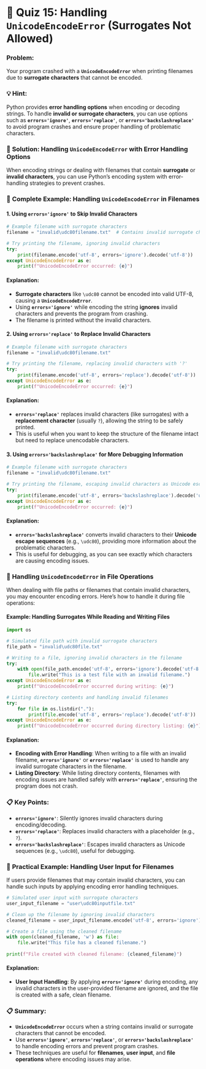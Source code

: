 # 📝 **Quiz 15: Handling `UnicodeEncodeError` (Surrogates Not Allowed)**

### Problem:
Your program crashed with a **`UnicodeEncodeError`** when printing filenames due to **surrogate characters** that cannot be encoded.

### 💡 **Hint**:
Python provides **error handling options** when encoding or decoding strings. To handle **invalid or surrogate characters**, you can use options such as **`errors='ignore'`**, **`errors='replace'`**, or **`errors='backslashreplace'`** to avoid program crashes and ensure proper handling of problematic characters.

### 🔧 **Solution: Handling `UnicodeEncodeError` with Error Handling Options**

When encoding strings or dealing with filenames that contain **surrogate** or **invalid characters**, you can use Python’s encoding system with error-handling strategies to prevent crashes.

### 📂 **Complete Example: Handling `UnicodeEncodeError` in Filenames**

#### **1. Using `errors='ignore'` to Skip Invalid Characters**

```python
# Example filename with surrogate characters
filename = "invalid\udc80filename.txt"  # Contains invalid surrogate characters

# Try printing the filename, ignoring invalid characters
try:
    print(filename.encode('utf-8', errors='ignore').decode('utf-8'))
except UnicodeEncodeError as e:
    print(f"UnicodeEncodeError occurred: {e}")
```

#### **Explanation**:
- **Surrogate characters** like `\udc80` cannot be encoded into valid UTF-8, causing a **`UnicodeEncodeError`**.
- Using **`errors='ignore'`** while encoding the string **ignores** invalid characters and prevents the program from crashing.
- The filename is printed without the invalid characters.

#### **2. Using `errors='replace'` to Replace Invalid Characters**

```python
# Example filename with surrogate characters
filename = "invalid\udc80filename.txt"

# Try printing the filename, replacing invalid characters with '?'
try:
    print(filename.encode('utf-8', errors='replace').decode('utf-8'))
except UnicodeEncodeError as e:
    print(f"UnicodeEncodeError occurred: {e}")
```

#### **Explanation**:
- **`errors='replace'`** replaces invalid characters (like surrogates) with a **replacement character** (usually `?`), allowing the string to be safely printed.
- This is useful when you want to keep the structure of the filename intact but need to replace unencodable characters.

#### **3. Using `errors='backslashreplace'` for More Debugging Information**

```python
# Example filename with surrogate characters
filename = "invalid\udc80filename.txt"

# Try printing the filename, escaping invalid characters as Unicode escapes
try:
    print(filename.encode('utf-8', errors='backslashreplace').decode('utf-8'))
except UnicodeEncodeError as e:
    print(f"UnicodeEncodeError occurred: {e}")
```

#### **Explanation**:
- **`errors='backslashreplace'`** converts invalid characters to their **Unicode escape sequences** (e.g., `\udc80`), providing more information about the problematic characters.
- This is useful for debugging, as you can see exactly which characters are causing encoding issues.

### 📂 **Handling `UnicodeEncodeError` in File Operations**

When dealing with file paths or filenames that contain invalid characters, you may encounter encoding errors. Here’s how to handle it during file operations:

#### **Example: Handling Surrogates While Reading and Writing Files**

```python
import os

# Simulated file path with invalid surrogate characters
file_path = "invalid\udc80file.txt"

# Writing to a file, ignoring invalid characters in the filename
try:
    with open(file_path.encode('utf-8', errors='ignore').decode('utf-8'), 'w') as file:
        file.write("This is a test file with an invalid filename.")
except UnicodeEncodeError as e:
    print(f"UnicodeEncodeError occurred during writing: {e}")

# Listing directory contents and handling invalid filenames
try:
    for file in os.listdir("."):
        print(file.encode('utf-8', errors='replace').decode('utf-8'))
except UnicodeEncodeError as e:
    print(f"UnicodeEncodeError occurred during directory listing: {e}")
```

#### **Explanation**:
- **Encoding with Error Handling**: When writing to a file with an invalid filename, **`errors='ignore'`** or **`errors='replace'`** is used to handle any invalid surrogate characters in the filename.
- **Listing Directory**: While listing directory contents, filenames with encoding issues are handled safely with **`errors='replace'`**, ensuring the program does not crash.

### 📋 **Key Points**:

- **`errors='ignore'`**: Silently ignores invalid characters during encoding/decoding.
- **`errors='replace'`**: Replaces invalid characters with a placeholder (e.g., `?`).
- **`errors='backslashreplace'`**: Escapes invalid characters as Unicode sequences (e.g., `\udc80`), useful for debugging.

### 🔄 **Practical Example: Handling User Input for Filenames**

If users provide filenames that may contain invalid characters, you can handle such inputs by applying encoding error handling techniques.

```python
# Simulated user input with surrogate characters
user_input_filename = "user\udc80inputfile.txt"

# Clean up the filename by ignoring invalid characters
cleaned_filename = user_input_filename.encode('utf-8', errors='ignore').decode('utf-8')

# Create a file using the cleaned filename
with open(cleaned_filename, 'w') as file:
    file.write("This file has a cleaned filename.")
    
print(f"File created with cleaned filename: {cleaned_filename}")
```

#### **Explanation**:
- **User Input Handling**: By applying **`errors='ignore'`** during encoding, any invalid characters in the user-provided filename are ignored, and the file is created with a safe, clean filename.

### 📋 **Summary**:

- **`UnicodeEncodeError`** occurs when a string contains invalid or surrogate characters that cannot be encoded.
- Use **`errors='ignore'`**, **`errors='replace'`**, or **`errors='backslashreplace'`** to handle encoding errors and prevent program crashes.
- These techniques are useful for **filenames**, **user input**, and **file operations** where encoding issues may arise.
